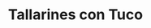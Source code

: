 ---
#published_date: 2023-05-16Z-03:00
#updated_date: 2023-11-04Z-03:00
title: Tallarines con Tuco
summary:
tags:
  - español
  - KinkyVibe # etiqueta especial #
  - artista
layout: amigues
category: amigues
authors:
  - TallarinesConTuco
#featured: 1
force_unlisted: true
#force_unpublished: false
pronoun: https://pronombr.es/ella&elle
link: https://instagram.com/tallarinescontuco
#logo: 2
#photo: 3
#email: ayuda@kinkyvibe.ar
#location: Thames 240, Ciudad Autónoma de Buenos Aires
#tel: +54 9 11 5555 3333
#job_title: Educador BDSM - Dominatrix - Putito
#gender_identity: Perrito Travo Interdimensional
#bday: 1996-04-09
---